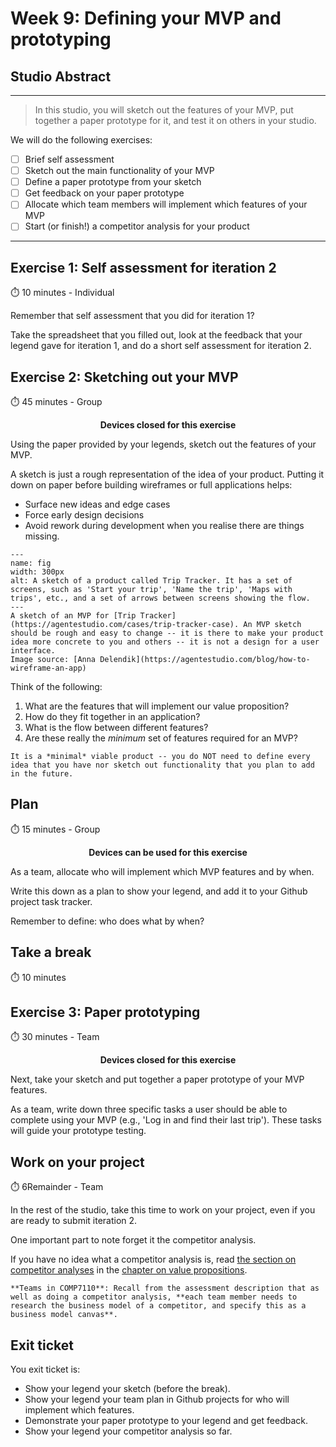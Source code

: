 # Week 9: Defining your MVP and prototyping

## Studio Abstract
---

> In this studio, you will sketch out the features of your MVP, put together a paper prototype for it, and test it on others in your studio.

We will do the following  exercises:

- [ ]  Brief self assessment
- [ ]  Sketch out the main functionality of your MVP
- [ ]  Define a paper prototype from your sketch
- [ ]  Get feedback on your paper prototype
- [ ]  Allocate which team members will implement which features of your MVP
- [ ]  Start (or finish!) a competitor analysis for your product
---


## Exercise 1: Self assessment for iteration 2

⏱️ 10 minutes - Individual


Remember that self assessment that you did for iteration 1?

Take the spreadsheet that you filled out, look at the feedback that your legend gave for iteration 1, and do a short self assessment for iteration 2.

## Exercise 2: Sketching out your MVP

⏱️ 45 minutes - Group

<p style="text-align:center; font-weight:bold;"> Devices closed for this exercise </p> 

Using the paper provided by your legends, sketch out the features of your MVP. 

A sketch is just  a rough representation of the idea of your product. Putting it down on paper before building wireframes or full applications helps:
* Surface new ideas and edge cases
* Force early design decisions
* Avoid rework during development when you realise there are things missing.


```{figure} ./figs/sketch_of_MVP.jpg
---
name: fig
width: 300px
alt: A sketch of a product called Trip Tracker. It has a set of screens, such as 'Start your trip', 'Name the trip', 'Maps with trips', etc., and a set of arrows between screens showing the flow.
---
A sketch of an MVP for [Trip Tracker](https://agentestudio.com/cases/trip-tracker-case). An MVP sketch should be rough and easy to change -- it is there to make your product idea more concrete to you and others -- it is not a design for a user interface. 
Image source: [Anna Delendik](https://agentestudio.com/blog/how-to-wireframe-an-app) 
```


Think of the following:
1. What are the features that will implement our value proposition?
2. How do they fit together in an application?
3. What is the flow between different features?
4. Are these really the *minimum* set of features required for an MVP?

```{note}
It is a *minimal* viable product -- you do NOT need to define every idea that you have nor sketch out functionality that you plan to add in the future.
```


## Plan

⏱️ 15 minutes - Group

<p style="text-align:center; font-weight:bold;"> Devices can be used for this exercise </p> 

As a team, allocate who will implement which MVP features and by when. 

Write this down as a plan to show your legend, and add it to your Github project task tracker.

Remember to define: who does what by when?


## Take a break

⏱️ 10 minutes

## Exercise 3: Paper prototyping

⏱️ 30 minutes - Team

<p style="text-align:center; font-weight:bold;"> Devices closed for this exercise </p> 

Next, take your sketch and put together a paper prototype of your MVP features.

As a team, write down three specific tasks a user should be able to complete using your MVP (e.g., 'Log in and find their last trip'). These tasks will guide your prototype testing.



## Work on your project

⏱️ 6Remainder - Team

In the rest of the studio, take this time to work on your project, even if you are ready to submit iteration 2.

One important part to note forget it the competitor analysis. 

If you have no idea what a competitor analysis is, read [the section on competitor analyses](sec:value_proposition_canvas:competitor_analyses) in the [chapter on value propositions](sec:value_proposition_canvas).


```{note}
**Teams in COMP7110**: Recall from the assessment description that as well as doing a competitor analysis, **each team member needs to research the business model of a competitor, and specify this as a business model canvas**.
```



## Exit ticket

You exit ticket is:
*  Show your legend your sketch (before the break).
*  Show your legend your team plan in Github projects for who will implement which features.
*  Demonstrate your paper prototype to your legend and get feedback.
*  Show your legend your competitor analysis so far.
